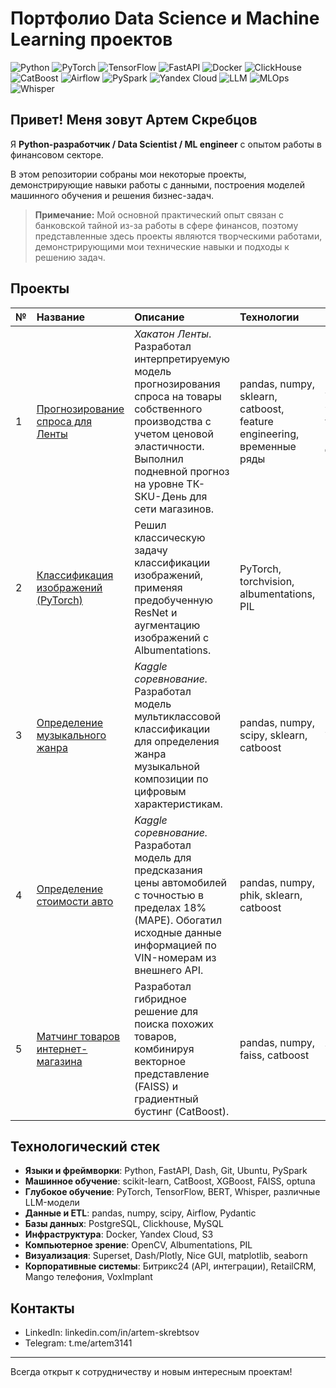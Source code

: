 # Портфолио Data Science и Machine Learning проектов

![Python](https://img.shields.io/badge/Python-3776AB?style=for-the-badge&logo=python&logoColor=white)
![PyTorch](https://img.shields.io/badge/PyTorch-EE4C2C?style=for-the-badge&logo=pytorch&logoColor=white)
![TensorFlow](https://img.shields.io/badge/TensorFlow-FF6F00?style=for-the-badge&logo=tensorflow&logoColor=white)
![FastAPI](https://img.shields.io/badge/FastAPI-009688?style=for-the-badge&logo=fastapi&logoColor=white)
![Docker](https://img.shields.io/badge/Docker-2496ED?style=for-the-badge&logo=docker&logoColor=white)
![ClickHouse](https://img.shields.io/badge/ClickHouse-FFCC01?style=for-the-badge&logo=clickhouse&logoColor=black)
![CatBoost](https://img.shields.io/badge/CatBoost-FFB13B?style=for-the-badge&logo=catboost&logoColor=black)
![Airflow](https://img.shields.io/badge/Airflow-017CEE?style=for-the-badge&logo=apache-airflow&logoColor=white)
![PySpark](https://img.shields.io/badge/PySpark-E25A1C?style=for-the-badge&logo=apache-spark&logoColor=white)
![Yandex Cloud](https://img.shields.io/badge/Yandex_Cloud-FC3F1D?style=for-the-badge&logo=yandex&logoColor=white)
![LLM](https://img.shields.io/badge/LLM-5A45FF?style=for-the-badge&logo=openai&logoColor=white)
![MLOps](https://img.shields.io/badge/MLOps-3399FF?style=for-the-badge&logoColor=white)
![Whisper](https://img.shields.io/badge/Whisper-5A45FF?style=for-the-badge&logo=openai&logoColor=white)


## Привет! Меня зовут Артем Скребцов

Я **Python-разработчик / Data Scientist / ML engineer** с опытом работы в финансовом секторе.

В этом репозитории собраны мои некоторые проекты, демонстрирующие навыки работы с данными, построения моделей машинного обучения и решения бизнес-задач.

> **Примечание:** Мой основной практический опыт связан с банковской тайной из-за работы в сфере финансов, поэтому представленные здесь проекты являются творческими работами, демонстрирующими мои технические навыки и подходы к решению задач.

## Проекты

| № | Название | Описание | Технологии | Результат |
| :- | :------- | :------- | :--------- | :-------- |
| 1 | [Прогнозирование спроса для Ленты](https://github.com/Skrebcov/Lenta_Hakaton) | *Хакатон Ленты*. Разработал интерпретируемую модель прогнозирования спроса на товары собственного производства с учетом ценовой эластичности. Выполнил подневной прогноз на уровне ТК-SKU-День для сети магазинов. | pandas, numpy, sklearn, catboost, feature engineering, временные ряды | WAPE на уровне товар-магазин-день |
| 2 | [Классификация изображений (PyTorch)](https://github.com/Skrebcov/Kaggle_and_Interesting_Projects/blob/main/Бинарная%20классификация%20изображений%20PyTorch%20ResNet/CatsAndDogsVer3.ipynb) | Решил классическую задачу классификации изображений, применяя предобученную ResNet и аугментацию изображений с Albumentations. | PyTorch, torchvision, albumentations, PIL | F1-score: 98% |
| 3 | [Определение музыкального жанра](https://github.com/Skrebcov/Kaggle_and_Interesting_Projects/blob/main/Определение%20жанра%20композиции/music_classificator_ver3.ipynb) | *Kaggle соревнование.* Разработал модель мультиклассовой классификации для определения жанра музыкальной композиции по цифровым характеристикам. | pandas, numpy, scipy, sklearn, catboost | Accuracy: 50% |
| 4 | [Определение стоимости авто](https://github.com/Skrebcov/Kaggle_Competitions/blob/main/Определение%20цены%20авто/определение_цены_авто_вер1.ipynb) | *Kaggle соревнование.* Разработал модель для предсказания цены автомобилей с точностью в пределах 18% (MAPE). Обогатил исходные данные информацией по VIN-номерам из внешнего API. | pandas, numpy, phik, sklearn, catboost | MAPE: 18% |
| 5 | [Матчинг товаров интернет-магазина](https://github.com/Skrebcov/Kaggle_and_Interesting_Projects/blob/main/Матчинг%20Товаров/Матчинг_в1.ipynb) | Разработал гибридное решение для поиска похожих товаров, комбинируя векторное представление (FAISS) и градиентный бустинг (CatBoost). | pandas, numpy, faiss, catboost | Accuracy: >85% |

## Технологический стек

- **Языки и фреймворки**: Python, FastAPI, Dash, Git, Ubuntu, PySpark
- **Машинное обучение**: scikit-learn, CatBoost, XGBoost, FAISS, optuna
- **Глубокое обучение**: PyTorch, TensorFlow, BERT, Whisper, различные LLM-модели
- **Данные и ETL**: pandas, numpy, scipy, Airflow, Pydantic
- **Базы данных**: PostgreSQL, Clickhouse, MySQL
- **Инфраструктура**: Docker, Yandex Cloud, S3
- **Компьютерное зрение**: OpenCV, Albumentations, PIL
- **Визуализация**: Superset, Dash/Plotly, Nice GUI, matplotlib, seaborn
- **Корпоративные системы**: Битрикс24 (API, интеграции), RetailCRM, Mango телефония, VoxImplant

## Контакты
- LinkedIn: linkedin.com/in/artem-skrebtsov
- Telegram: t.me/artem3141

---
Всегда открыт к сотрудничеству и новым интересным проектам!
